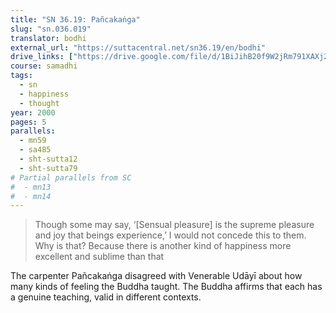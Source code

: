 ```yaml
---
title: "SN 36.19: Pañcakaṅga"
slug: "sn.036.019"
translator: bodhi
external_url: "https://suttacentral.net/sn36.19/en/bodhi"
drive_links: ["https://drive.google.com/file/d/1BiJihB20f9W2jRm791XAXj2rkjY2fS5y/view?usp=drivesdk"]
course: samadhi
tags:
  - sn
  - happiness
  - thought
year: 2000
pages: 5
parallels:
  - mn59
  - sa485
  - sht-sutta12
  - sht-sutta79
# Partial parallels from SC
#  - mn13
#  - mn14
---
```


> Though some may say, ‘[Sensual pleasure] is the supreme pleasure and joy that beings experience,’ I would not concede this to them. Why is that? Because there is another kind of happiness more excellent and sublime than that

The carpenter Pañcakaṅga disagreed with Venerable Udāyī about how many kinds of feeling the Buddha taught. The Buddha affirms that each has a genuine teaching, valid in different contexts.

